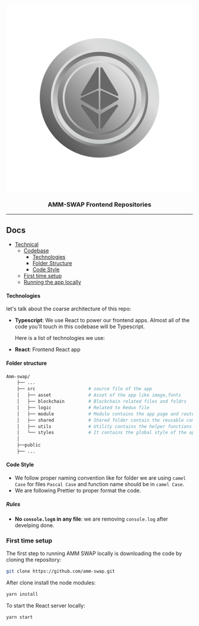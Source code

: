 <div align="center" style="margin-top:20px">

[![AMM-SWAP](./src//assets/icons/G03.png)]()

### AMM-SWAP Frontend Repositories

</div>
<hr>

## Docs

- [Technical](#contributing)
  - [Codebase](#codebase)
    - [Technologies](#technologies)
    - [Folder Structure](#folder-structure)
    - [Code Style](#code-style)
  - [First time setup](#first-time-setup)
  - [Running the app locally](#running-the-app-locally)


#### Technologies

let's talk about the coarse architecture of this repo:

- **Typescript**: We use React to power our frontend apps. Almost all of the code you'll touch in this codebase will be Typescript.

  Here is a list of technologies we use:

- **React**: Frontend React app

#### Folder structure

```sh
Amm-swap/
    ├── ...
    ├── src                    # source file of the app
    │   ├── asset              # Asset of the app like image,fonts
    │   ├── blockchain         # Blockchain related files and foldrs
    │   ├── logic              # Related to Redux file
    │   ├── module             # Module contains the app page and route setup
    │   ├── shared             # Shared folder contain the reusable components
    │   ├── utils              # Utility contains the helper functions
    │   └── styles             # It contains the global style of the app
    │                   
    ├──public
    ├── ...
```

#### Code Style

- We follow proper naming convention like for folder we are using `camel Case` for files `Pascal Case` and function name should be in `camel Case`.
- We are following Prettier to proper format the code.

##### Rules

- **No `console.log`s in any file**: we are removing `console.log` after develping done.

### First time setup

The first step to running AMM SWAP locally is downloading the code by cloning the repository:

```sh
git clone https://github.com/amm-swap.git
```

After clone install the node modules:

```sh
yarn install
```

To start the React server locally:

```sh
yarn start
```